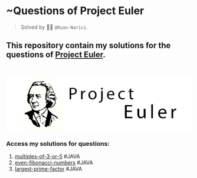 # ~Questions of Project Euler
> Solved by :man_technologist: ```@Ruan-Narici```.

## This repository contain my solutions for the questions of <a href="https://projecteuler.net/archives" target="_blank">Project Euler</a>.
<br>

<img src="./assets/img/ProjectEuler_logo.jpg" width= "900px"></img>
<br>

### Access my solutions for questions:
1. <a href="./01-multiples-of-3-or-5/" target="_blank">multiples-of-3-or-5</a><span> #JAVA</span>
2. <a href="./02-even-fibonacci-numbers/" target="_blank">even-fibonacci-numbers</a><span> #JAVA</span>
3. <a href="./03-largest-prime-factor/" target="_blank">largest-prime-factor</a><span> #JAVA</span>